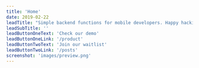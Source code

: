 ```yaml
---
title: 'Home'
date: 2019-02-22
leadTitle: "Simple backend functions for mobile developers. Happy hacking!"
leadSubTitle: ''
leadButtonOneText: 'Check our demo'
leadButtonOneLink: '/product'
leadButtonTwoText: 'Join our waitlist'
leadButtonTwoLink: '/posts'
screenshot: 'images/preview.png'
---
```

